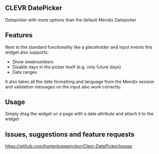 ## CLEVR DatePicker
Datepicker with more options than the default Mendix Datepicker

## Features
Next to the standard functionality like a placeholder and input events this widget also supports:
- Show weeknumbers
- Disable days in the picker itself (e.g. only future days)
- Date ranges

It also takes all the date formatting and language from the Mendix session and validation messages on the input also work correctly.

## Usage
Simply drag the widget on a page with a date attribute and attach it to the widget

## Issues, suggestions and feature requests
https://github.com/hunterkoppenclevr/Clevr-DatePicker/issues
